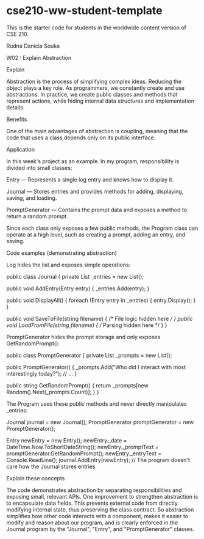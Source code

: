 # cse210-ww-student-template
This is the starter code for students in the worldwide content version of CSE 210.

Rudna Danicia Souka

W02 : Explain Abstraction

Explain  

Abstraction is the process of simplifying complex ideas. Reducing the object plays a key role. As programmers, we constantly create and use abstractions. In practice, we create public classes and methods that represent actions, while hiding internal data structures and implementation details.

Benefits

One of the main advantages of abstraction is coupling, meaning that the code that uses a class depends only on its public interface.

Application

In this week's project as an example. In my program, responsibility is divided into small classes:

Entry — Represents a single log entry and knows how to display it.

Journal — Stores entries and provides methods for adding, displaying, saving, and loading.

PromptGenerator — Contains the prompt data and exposes a method to return a random prompt.

Since each class only exposes a few public methods, the Program class can operate at a high level, such as creating a prompt, adding an entry, and saving.

Code examples (demonstrating abstraction)

Log hides the list and exposes simple operations:

public class Journal
{
private List<Entry> _entries = new List<Entry>();

public void AddEntry(Entry entry)
{
_entries.Add(entry);
}

public void DisplayAll()
{
foreach (Entry entry in _entries)
{
entry.Display();
}
}

public void SaveToFile(string filename) { /* File logic hidden here */ }
public void LoadFromFile(string filename) { /* Parsing hidden here */ }
}


PromptGenerator hides the prompt storage and only exposes GetRandomPrompt():


public class PromptGenerator
{
private List<string> _prompts = new List<string>();

public PromptGenerator()
{
_prompts.Add("Who did I interact with most interestingly today?"); // ...
}

public string GetRandomPrompt()
{
return _prompts[new Random().Next(_prompts.Count)];
}
}


The Program uses these public methods and never directly manipulates _entries:


Journal journal = new Journal();
PromptGenerator promptGenerator = new PromptGenerator();

Entry newEntry = new Entry();
newEntry._date = DateTime.Now.ToShortDateString();
newEntry._promptText = promptGenerator.GetRandomPrompt();
newEntry._entryText = Console.ReadLine();
journal.AddEntry(newEntry); // The program doesn't care how the Journal stores entries


Explain these concepts

The code demonstrates abstraction by separating responsibilities and exposing small, relevant APIs. One improvement to strengthen abstraction is to encapsulate data fields. This prevents external code from directly modifying internal state, thus preserving the class contract.
So abstraction simplifies how other code interacts with a component, makes it easier to modify and reason about our program, and is clearly enforced in the Journal program by the "Journal", "Entry", and "PromptGenerator" classes.
